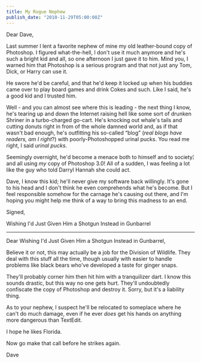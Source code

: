```yaml
---
title: My Rogue Nephew
publish_date: "2010-11-29T05:00:00Z"
---
```


Dear Dave,

Last summer I lent a favorite nephew of mine my old leather-bound copy of Photoshop. I figured what-the-hell, I don't use it much anymore and he's such a bright kid and all, so one afternoon I just gave it to him. Mind you, I warned him that Photoshop is a serious program and that not just any Tom, Dick, or Harry can use it.

He swore he'd be careful, and that he'd keep it locked up when his buddies came over to play board games and drink Cokes and such. Like I said, he's a good kid and I trusted him.

Well - and you can almost see where this is leading - the next thing I know, he's tearing up and down the Internet raising hell like some sort of drunken Shriner in a turbo-charged go-cart. He's knocking out whale's tails and cutting donuts right in from of the whole damned world and, as if that wasn't bad enough, he's outfitting his so-called &#8220;blog&#8221; (_real blogs have readers, am I right_?) with poorly-Photoshopped urinal pucks. You read me right, I said _urinal pucks_.

Seemingly overnight, he'd become a menace both to himself and to society¦ and all using _my_ copy of Photoshop 3.0! All of a sudden, I was feeling a lot like the guy who told Darryl Hannah she could act.

Dave, I know this kid; he'll never give my software back willingly. It's gone to his head and I don't think he even comprehends what he's become. But I feel responsible somehow for the carnage he's causing out there, and I'm hoping you might help me think of a way to bring this madness to an end.

Signed,

Wishing I'd Just Given Him a Shotgun Instead in Gunbarrel

---

Dear Wishing I'd Just Given Him a Shotgun Instead in Gunbarrel,

Believe it or not, this may actually be a job for the Division of Wildlife. They deal with this stuff all the time, though usually with easier to handle problems like black bears who've developed a taste for ginger snaps.

They'll probably corner him then hit him with a tranquilizer dart. I know this sounds drastic, but this way no one gets hurt. They'll undoubtedly confiscate the copy of Photoshop and destroy it. Sorry, but it's a liability thing.

As to your nephew, I suspect he'll be relocated to someplace where he can't do much damage, even if he ever _does_ get his hands on anything more dangerous than TextEdit.

I hope he likes Florida.

Now go make that call before he strikes again.

Dave
